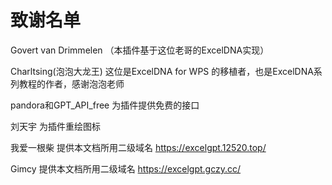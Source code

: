 # 致谢名单

Govert van Drimmelen （本插件基于这位老哥的ExcelDNA实现）

Charltsing(泡泡大龙王)  这位是ExcelDNA for  WPS 的移植者，也是ExcelDNA系列教程的作者，感谢泡泡老师

pandora和GPT_API_free  为插件提供免费的接口

刘天宇  为插件重绘图标

我爱一根柴 提供本文档所用二级域名 https://excelgpt.12520.top/

Gimcy 提供本文档所用二级域名 https://excelgpt.gczy.cc/




